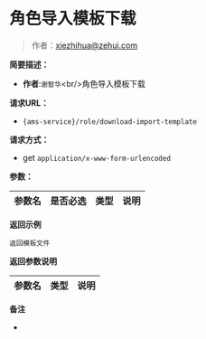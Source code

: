 # 角色导入模板下载

> 作者：xiezhihua@zehui.com

**简要描述：** 

- **作者**:`谢智华`&lt;br/>角色导入模板下载

**请求URL：** 
- ` {ams-service}/role/download-import-template `
  
**请求方式：**
- get `application/x-www-form-urlencoded` 

**参数：** 

|参数名|是否必选|类型|说明|
|:----    |:---|:----- |-----   |

 **返回示例**

``` 
返回模板文件
```

 **返回参数说明** 

|参数名|类型|说明|
|:-----  |:-----|----- |

 **备注** 

-